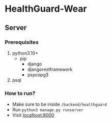 # HealthGuard-Wear

## Server

### Prerequisites
1. python3.10+
   * pip
     - django
     - djangorestframework
     - psycopg3
2. psql

### How to run?
- Make sure to be inside `/backend/healthguard`
- Run `python3 manage.py runserver`
- Visit [localhost:8000](http://localhost:8000/)
